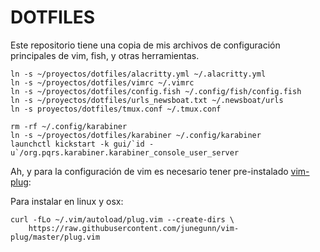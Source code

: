 # DOTFILES

Este repositorio tiene una copia de mis archivos de configuración principales
de vim, fish, y otras herramientas.


```
ln -s ~/proyectos/dotfiles/alacritty.yml ~/.alacritty.yml
ln -s ~/proyectos/dotfiles/vimrc ~/.vimrc
ln -s ~/proyectos/dotfiles/config.fish ~/.config/fish/config.fish
ln -s ~/proyectos/dotfiles/urls_newsboat.txt ~/.newsboat/urls
ln -s proyectos/dotfiles/tmux.conf ~/.tmux.conf

rm -rf ~/.config/karabiner
ln -s ~/proyectos/dotfiles/karabiner ~/.config/karabiner
launchctl kickstart -k gui/`id -u`/org.pqrs.karabiner.karabiner_console_user_server
```


Ah, y para la configuración de vim es necesario tener pre-instalado
[vim-plug](https://github.com/junegunn/vim-plug):

Para instalar en linux y osx:

```
curl -fLo ~/.vim/autoload/plug.vim --create-dirs \
    https://raw.githubusercontent.com/junegunn/vim-plug/master/plug.vim
```


